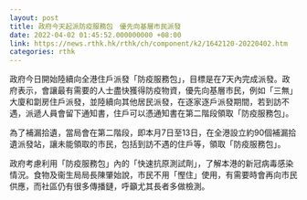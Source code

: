 ```yaml
---
layout: post
title: 政府今天起派防疫服務包　優先向基層市民派發
date: 2022-04-02 01:45:52.000000000 +08:00
link: https://news.rthk.hk/rthk/ch/component/k2/1642120-20220402.htm
categories: rthk
---
```


政府今日開始陸續向全港住戶派發「防疫服務包」，目標是在7天內完成派發。政府表示，會讓最有需要的人士盡快獲得防疫物資，優先向基層市民，例如「三無」大廈和劏房住戶派發，並陸續向其他居民派發，在逐家逐戶派發期間，若到訪不遇，派遞人員會留下通知書，住戶可以憑通知書在第二階段領取「防疫服務包」。

為了補漏拾遺，當局會在第二階段，即本月7日至13日，在全港設立約90個補漏拾遺派發站，讓未能領取的市民，包括到訪不遇的住戶等，領取「防疫服務包」。

政府考慮利用「防疫服務包」內的「快速抗原測試劑」，了解本港的新冠病毒感染情況。食物及衞生局局長陳肇始說，市民不用「慳住」使用，有需要時會再向市民供應，而社區仍有很多傳播鏈，呼籲尤其長者多做檢測。
